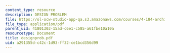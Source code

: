 ```yaml
---
content_type: resource
description: DESIGN PROBLEM
file: https://ol-ocw-studio-app-qa.s3.amazonaws.com/courses/4-184-architectural-design-workshops-computational-design-for-housing-spring-2002/a291355dc42c1d93ff32ce1bcd356d99_designprob.pdf
file_type: application/pdf
parent_uid: 41801303-15ad-c6e1-c585-a61fbe10a10a
resourcetype: Document
title: designprob.pdf
uid: a291355d-c42c-1d93-ff32-ce1bcd356d99
---
```

